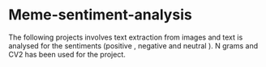 # Meme-sentiment-analysis
The following projects involves text extraction from images and text is analysed for the sentiments (positive , negative and neutral ).
N grams and CV2 has been used for the project.
